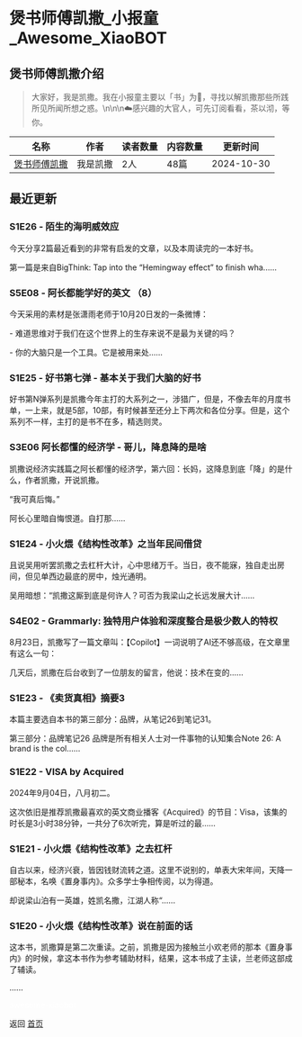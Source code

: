 # 煲书师傅凯撒_小报童_Awesome_XiaoBOT

## 煲书师傅凯撒介绍
> 大家好，我是凯撒。我在小报童主要以「书」为💊，寻找以解凯撒那些所践所见所闻所想之惑。\n\n\n☁️感兴趣的大官人，可先订阅看看，茶以沏，等你。  
  


|名称|作者|读者数量|内容数量|更新时间|
|---|---|---|---|---|
|[煲书师傅凯撒](https://xiaobot.net/p/caesarbook?refer=0b133df9-27dc-423b-8101-639049001c13)|我是凯撒|2人|48篇|2024-10-30|

## 最近更新
### S1E26 - 陌生的海明威效应

今天分享2篇最近看到的非常有启发的文章，以及本周读完的一本好书。

第一篇是来自BigThink: Tap into the “Hemingway effect” to finish wha......

### S5E08 - 阿长都能学好的英文 （8）

今天采用的素材是张潇雨老师于10月20日发的一条微博：

\- 难道思维对于我们在这个世界上的生存来说不是最为关键的吗？

\- 你的大脑只是一个工具。它是被用来处......

### S1E25 - 好书第七弹 - 基本关于我们大脑的好书

好书第N弹系列是凯撒今年主打的大系列之一，涉猎广，但是，不像去年的月度书单，一上来，就是5部，10部，有时候甚至还分上下两次和各位分享。​但是，这个系列不一样，主打的是书不在多，精选则灵。

### S3E06 阿长都懂的经济学 - 哥儿，降息降的是啥

凯撒说经济实践篇之阿长都懂的经济学，第六回：长妈，这降息到底「降」的是什么，作者凯撒，开说凯撒。

“我可真后悔。”

阿长心里暗自悔恨道。自打那......

### S1E24 - 小火煨《结构性改革》之当年民间借贷

且说吴用听罢凯撒之去杠杆大计，心中思绪万千。当日，夜不能寐，独自走出房间，但见单西边最底的房中，烛光通明。

吴用暗想：“凯撒这厮到底是何许人？可否为我梁山之长远发展大计......

### S4E02 - Grammarly: 独特用户体验和深度整合是极少数人的特权

8月23日，凯撒写了一篇文章叫：【Copilot】一词说明了AI还不够高级，在文章里有这么一句：

几天后，凯撒在后台收到了一位朋友的留言，他说：技术在变的......

### S1E23 - 《卖货真相》摘要3

本篇主要选自本书的第三部分：品牌，从笔记26到笔记31。

第三部分：品牌笔记26 品牌是所有相关人士对一件事物的认知集合Note 26: A brand is the col......

### S1E22 - VISA by Acquired

2024年9月04日，八月初二。

这次依旧是推荐凯撒最喜欢的英文商业播客《Acquired》的节目：Visa，该集的时长是3小时38分钟，一共分了6次听完，算是听过的最......

### S1E21 - 小火煨《结构性改革》之去杠杆

自古以来，经济兴衰，皆因钱财流转之道。这里不说别的，单表大宋年间，天降一部秘本，名唤《置身事内》。众多学士争相传阅，以为得道。

却说梁山泊有一英雄，姓凯名撒，江湖人称“......

### S1E20 - 小火煨《结构性改革》说在前面的话

这本书，凯撒算是第二次重读。之前，凯撒是因为接触兰小欢老师的那本《置身事内》的时候，拿这本书作为参考辅助材料，结果，这本书成了主读，兰老师这部成了辅读。

......


<a href="https://github.com/Reno9527/awesome-xiaobot" style="color: white; text-decoration: none;">awesome-xiaobot</a>

返回 [首页](../README.md)
